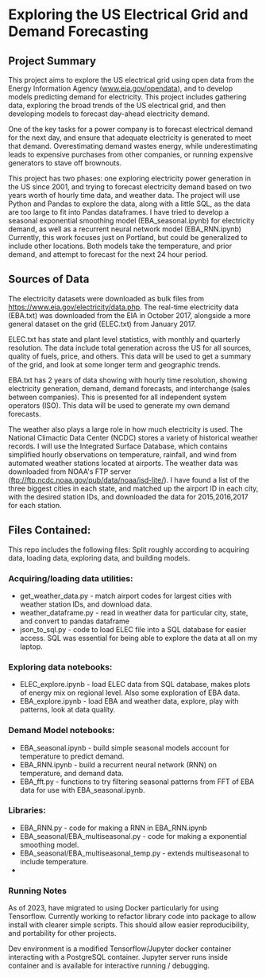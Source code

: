 # Exploring the US Electrical Grid and Demand Forecasting

## Project Summary

This project aims to explore the US electrical grid using open data from the
Energy Information Agency (www.eia.gov/opendata), and to develop models predicting demand for electricity.
This project includes gathering data, exploring the broad trends of the US electrical grid, and
then developing models to forecast day-ahead electricity demand.

One of the key tasks for a power company is to forecast electrical demand for the next day, and ensure
that adequate electricity is generated to meet that demand.  Overestimating demand wastes energy,
while underestimating leads to expensive purchases from other companies, or running expensive
generators to stave off brownouts.

This project has two phases: one exploring electricity power generation in the US since 2001,
and trying to forecast electricity demand based on two years worth of hourly time data, and weather
data.
The project will use Python and Pandas to explore the data, along with a little SQL, as the data are too large to fit into Pandas dataframes.
I have tried to develop a seasonal exponential smoothing model  (EBA\_seasonal.ipynb) for electricity demand, as well
as a recurrent neural network model (EBA\_RNN.ipynb)
Currently, this work focuses just on Portland, but could be generalized to include other locations.
Both models take the temperature, and prior demand, and attempt to forecast for the next 24 hour
period.

## Sources of Data

The electricity datasets were downloaded as bulk files from https://www.eia.gov/electricity/data.php.
The real-time electricity data (EBA.txt) was downloaded from the EIA in October 2017,
alongside a more general dataset on the grid (ELEC.txt) from January 2017.

ELEC.txt has state and plant level statistics, with monthly and quarterly resolution.
The data include total generation across the US for all sources, quality of fuels, price, and others.
This data will be used to get a summary of the grid, and look at some longer term and geographic trends.

EBA.txt has 2 years of data showing with hourly time resolution, showing electricity generation, demand,
demand forecasts, and interchange (sales between companies).
This is presented for all independent system operators (ISO).
This data will be used to generate my own demand forecasts.

The weather also plays a large role in how much electricity is used.
The National Climactic Data Center (NCDC) stores a variety of historical weather records.
I will use the Integrated Surface Database, which contains simplified hourly observations on temperature,
rainfall, and wind from automated weather stations located at airports.
The weather data was downloaded from NOAA's FTP server (ftp://ftp.ncdc.noaa.gov/pub/data/noaa/isd-lite/).
I have found a list of the three biggest cities in each state, and matched up the airport ID in each
city, with the desired station IDs, and downloaded the data for 2015,2016,2017 for each station.


## Files Contained:

This repo includes the following files:
Split roughly according to acquiring data, loading data, exploring data, and building models.

### Acquiring/loading data utilities:
  - get\_weather\_data.py - match airport codes for largest cities with weather station IDs, and download data.
  - weather\_dataframe.py - read in weather data for particular city, state, and convert to pandas dataframe
  - json\_to\_sql.py - code to load ELEC file into a SQL database for easier access.
                    SQL was essential for being able to explore the data at all on my laptop.

### Exploring data notebooks:
  - ELEC\_explore.ipynb  - load ELEC data from SQL database, makes plots of energy mix on regional level.
                       Also some exploration of EBA data.
  - EBA\_explore.ipynb - load EBA and weather data, explore, play with patterns, look at data quality.

### Demand Model notebooks:
  - EBA\_seasonal.ipynb - build simple seasonal models account for temperature to predict demand.
  - EBA\_RNN.ipynb - build a recurrent neural network (RNN) on temperature, and demand data.
  - EBA\_fft.py - functions to try filtering seasonal patterns from FFT of EBA data for use with EBA\_seasonal.ipynb.

### Libraries:
 - EBA\_RNN.py - code for making a RNN in EBA\_RNN.ipynb
 - EBA_seasonal/EBA\_multiseasonal.py - code for making a exponential smoothing model.
 - EBA_seasonal/EBA\_multiseasonal\_temp.py - extends multiseasonal to include temperature.
 -


### Running Notes
As of 2023, have migrated to using Docker particularly for using Tensorflow.
Currently working to refactor library code into package to allow install with clearer simple scripts.  This should allow easier reproducibility, and portability for other projects.

Dev environment is a modified Tensorflow/Jupyter docker container interacting
with a PostgreSQL container.  Jupyter server runs inside container and is available for interactive running / debugging.